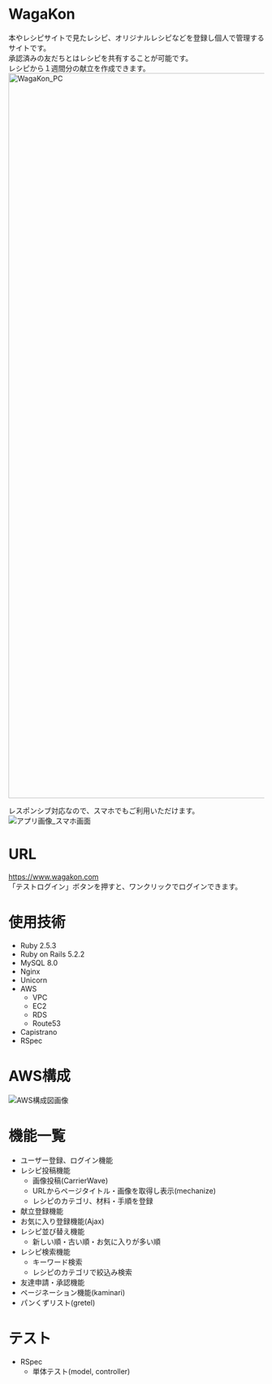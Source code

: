 # WagaKon
本やレシピサイトで見たレシピ、オリジナルレシピなどを登録し個人で管理するサイトです。  
承認済みの友だちとはレシピを共有することが可能です。  
レシピから１週間分の献立を作成できます。  
<img width="1425" alt="WagaKon_PC" src="https://user-images.githubusercontent.com/69507322/105810293-0115e780-5fee-11eb-936d-380f3bca2d2b.png">

レスポンシブ対応なので、スマホでもご利用いただけます。  
![アプリ画像_スマホ画面](https://user-images.githubusercontent.com/69507322/105812168-06286600-5ff1-11eb-83bd-7feb17d82bcb.png)

# URL
https://www.wagakon.com  
「テストログイン」ボタンを押すと、ワンクリックでログインできます。

# 使用技術
* Ruby 2.5.3
* Ruby on Rails 5.2.2
* MySQL 8.0
* Nginx
* Unicorn
* AWS
  * VPC
  * EC2
  * RDS
  * Route53
* Capistrano
* RSpec

# AWS構成
![AWS構成図画像](https://user-images.githubusercontent.com/69507322/105702288-eccedd80-5f4e-11eb-9383-255700aac195.png)


# 機能一覧
* ユーザー登録、ログイン機能
* レシピ投稿機能
  * 画像投稿(CarrierWave)
  * URLからページタイトル・画像を取得し表示(mechanize)
  * レシピのカテゴリ、材料・手順を登録
* 献立登録機能 
* お気に入り登録機能(Ajax)
* レシピ並び替え機能
  * 新しい順・古い順・お気に入りが多い順 
* レシピ検索機能
  * キーワード検索
  * レシピのカテゴリで絞込み検索
* 友達申請・承認機能
* ページネーション機能(kaminari)
* パンくずリスト(gretel)

# テスト
* RSpec
  * 単体テスト(model, controller) 
